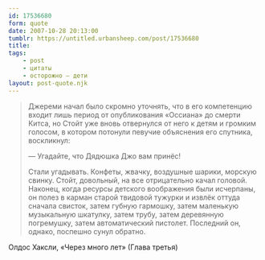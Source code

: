```yaml
---
id: 17536680
form: quote
date: 2007-10-28 20:13:00
tumblr: https://untitled.urbansheep.com/post/17536680
title: 
tags:
    - post
    - цитаты
    - осторожно — дети
layout: post-quote.njk
---
```


<blockquote>
<p>Джереми начал было скромно уточнять, что в его компетенцию входит лишь период от опубликования «Оссиана» до смерти Китса, но Стойт уже вновь отвернулся от него к детям и громким голосом, в котором потонули певучие объяснения его спутника, воскликнул:</p>
<p>—&nbsp;Угадайте, что Дядюшка Джо вам принёс!</p>
<p>Стали угадывать. Конфеты, жвачку, воздушные шарики, морскую свинку. Стойт, довольный, на все отрицательно качал головой. Наконец, когда ресурсы детского воображения были исчерпаны, он полез в карман старой твидовой тужурки и извлёк оттуда сначала свисток, затем губную гармошку, затем маленькую музыкальную шкатулку, затем трубу, затем деревянную погремушку, затем автоматический пистолет. Поcледний он, однако, поспешно сунул обратно.</p>
</blockquote>

Олдос Хаксли, «Через много лет» (Глава третья)
